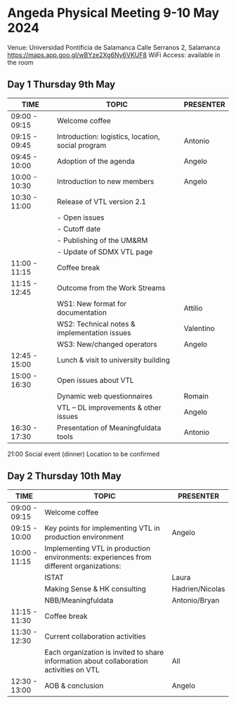 # Angeda Physical Meeting 9-10 May 2024
Venue: Universidad Pontificia de Salamanca
Calle Serranos 2, Salamanca
https://maps.app.goo.gl/wBYze2Xg6Ny6VKUF8
WiFi Access: available in the room


## Day 1 Thursday 9th  May
|TIME|TOPIC|PRESENTER
|----|-----|------|
|09:00 - 09:15|Welcome coffee|	
|09:15 - 09:45|Introduction: logistics, location, social program|Antonio
|09:45 - 10:00|Adoption of the agenda|Angelo
|10:00 - 10:30|Introduction to new members|Angelo
|10:30 - 11:00|Release of VTL version 2.1|
||- Open issues|
||- Cutoff date|
||- Publishing of the UM&RM|
||- Update of SDMX VTL page|
|11:00 - 11:15|Coffee break||	
|11:15 - 12:45|Outcome from the Work Streams 	
||WS1: New format for documentation|Attilio
||WS2: Technical notes & implementation issues|Valentino
||WS3: New/changed operators|Angelo
|12:45 - 15:00|Lunch & visit to university building|	
|15:00 - 16:30|Open issues about VTL	
||Dynamic web questionnaires|Romain
||VTL – DL improvements & other issues|Angelo
|16:30 - 17:30|Presentation of Meaningfuldata tools|Antonio

21:00		Social event (dinner) Location to be confirmed 

## Day 2 Thursday 10th  May
|TIME|TOPIC|PRESENTER
|----|-----|------|
|09:00 - 09:15|Welcome coffee|	
|09:15 - 10:00|Key points for implementing VTL in production environment|Angelo
|10:00 - 11:15|Implementing VTL in production environments: experiences from different organizations:|	
||ISTAT|Laura
||Making Sense & HK consulting|Hadrien/Nicolas
||NBB/Meaningfuldata|Antonio/Bryan
|11:15 - 11:30|Coffee break|	
|11:30 - 12:30|Current collaboration activities|
||Each organization is invited to share information about collaboration activities on VTL|All
|12:30 - 13:00|AOB & conclusion|Angelo
